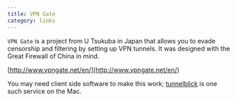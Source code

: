 ```yaml
---
title: VPN Gate
category: links
---
```


`VPN Gate` is a project from U Tsukuba in Japan that allows you to 
evade censorship and filtering by setting up VPN tunnels. It was
designed with the Great Firewall of China in mind.

[http://www.vpngate.net/en/](http://www.vpngate.net/en/)

You may need client side software to make this work; [tunnelblick](tunnelblick.html) is one
such service on the Mac.

